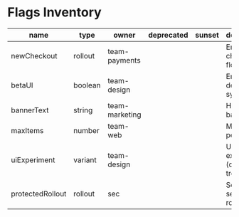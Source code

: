 # Flags Inventory

| name | type | owner | deprecated | sunset | description |
|---|---|---|---|---|---|
| newCheckout | rollout | team-payments |  |  | Enable new checkout flow |
| betaUI | boolean | team-design |  |  | Enable beta design system |
| bannerText | string | team-marketing |  |  | Homepage banner text |
| maxItems | number | team-web |  |  | Max items per page |
| uiExperiment | variant | team-design |  |  | UI experiment (control vs treatment) |
| protectedRollout | rollout | sec |  |  | Security-sensitive rollout |
